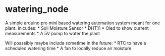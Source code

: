 # watering_node

A simple arduino pro mini based watering automation system meant for one plant.
Inlcudes:
	* Soil Moisture Sensor
	* DHT11
	* Oled to show current measurements
	* A 5V pump to water the plant

Will posssibly maybe include sometime in the future:
	* RTC to have a scheduled watering time
	* A fan to locally reduce air moisture
